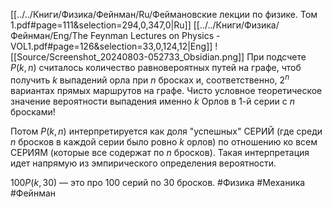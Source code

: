 [[../../Книги/Физика/Фейнман/Ru/Феймановские лекции по физике. Том 1.pdf#page=111&selection=294,0,347,0|Ru]]
[[../../Книги/Физика/Фейнман/Eng/The Feynman Lectures on Physics - VOL1.pdf#page=126&selection=33,0,124,12|Eng]]
![[Source/Screenshot_20240803-052733_Obsidian.png]]
При подсчете $P(k, n)$ считалось количество равновероятных путей на графе, чтоб получить $k$ выпадений орла при $n$ бросках и, соответственно, $2^n$ вариантах прямых маршрутов на графе. Чисто условное теоретическое значение вероятности выпадения именно $k$ Орлов в 1-й серии с $n$ бросками!

Потом $P(k,n)$ интерпретируется как доля "успешных" СЕРИЙ (где среди $n$ бросков в каждой серии было ровно $k$ орлов) по отношению ко всем СЕРИЯМ (которые все содержат по $n$ бросков). Такая интерпретация идет напрямую из эмпирического определения вероятности.

$100P(k, 30)$ — это про 100 серий по 30 бросков.
#Физика #Механика #Фейнман 